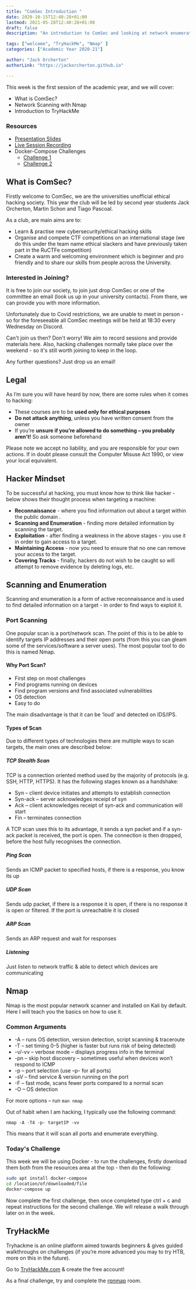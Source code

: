 ```yaml
---
title: "ComSec Introduction "
date: 2020-10-15T12:40:28+01:00
lastmod: 2021-05-28T12:40:28+01:00
draft: false
description: "An introduction to ComSec and looking at network enumeration. "

tags: ["welcome", "TryHackMe", "Nmap" ]
categories: ["Academic Year 2020-21"]

author: "Jack Orcherton" 
authorLink: "https://jackorcherton.github.io"

---
```


This week is the first session of the academic year, and we will cover:

- What is ComSec?
- Network Scanning with Nmap
- Introduction to TryHackMe

### Resources

- [Presentation Slides](nmap.pdf)
- [Live Session Recording](https://www.twitch.tv/videos/772154140) 
- Docker-Compose Challenges
    - [Challenge 1](c1/docker-compose.yaml)
    - [Challenge 2](c2/docker-compose.yaml)

## What is ComSec? 
Firstly welcome to ComSec, we are the universities unofficial ethical hacking society. This year the club will be led by second year students Jack Orcherton, Martin Schon and Tiago Pascoal.

As a club, are main aims are to:
- Learn & practise new cybersecurity/ethical hacking skills
- Organise and compete CTF competitions on an international stage (we do this under the team name ethical slackers and have previously taken part in the RuCTFe competition) 
- Create a warm and welcoming environment which is beginner and pro friendly and to share our skills from people across the University.

### Interested in Joining? 
It is free to join our society, to join just drop ComSec or one of the committee an email (look us up in your university contacts). From there, we can provide you with more information.

Unfortunately due to Covid restrictions, we are unable to meet in person - so for the foreseeable all ComSec meetings will be held at 18:30 every Wednesday on Discord.

Can't join us then? Don't worry! We aim to record sessions and provide materials here. Also, hacking challenges normally take place over the weekend - so it's still worth joining to keep in the loop.

Any further questions? Just drop us an email!

## Legal 
As I’m sure you will have heard by now, there are some rules when  it comes to hacking:
- These courses are to be **used only for ethical purposes**
- **Do not attack anything**, unless you have written consent from the owner
- If you’re **unsure if you’re allowed to do something – you probably aren’t!** So ask someone beforehand

Please note we accept no liability, and you are responsible for your own actions. If in doubt please consult the Computer Misuse Act 1990, or view your local equivalent.

## Hacker Mindset
To be successful at hacking, you must know how to think like hacker - below shows their thought process when targeting a machine:

- **Reconnaissance** - where you find information out about a target within the public domain . 
- **Scanning and Enumeration** - finding more detailed information by scanning the target. 
- **Exploitation** - after finding a weakness in the above stages - you use it in order to gain access to a target. 
- **Maintaining Access** - now you need to ensure that no one can remove your access to the target. 
- **Covering Tracks** - finally, hackers do not wish to be caught so will attempt to remove evidence by deleting logs, etc. 

## Scanning and Enumeration 
Scanning and enumeration is a form of active reconnaissance and is used to find detailed information on a target - in order to find ways to exploit it. 

### Port Scanning 
One popular scan is a port/network scan. The point of this is to be able to identify targets IP addresses and their open ports (from this you can gleam some of the services/software a server uses). The most popular tool to do this is named Nmap. 

#### Why Port Scan? 

- First step on most challenges
- Find programs running on devices
- Find program versions and find associated vulnerabilities
- OS detection
- Easy to do

The main disadvantage is that it can be ‘loud’ and detected on IDS/IPS. 

#### Types of Scan
Due to different types of technologies there are multiple ways to scan targets, the main ones are described below:

##### TCP Stealth Scan
TCP is a connection oriented method used by the majority of protocols (e.g. SSH, HTTP, HTTPS). It has the following stages known as a handshake:
- Syn – client device initiates and attempts to establish connection
- Syn-ack – server acknowledges receipt of syn
- Ack – client acknowledges receipt of syn-ack and communication will start
- Fin – terminates connection

A TCP scan uses this to its advantage, it sends a syn packet and if  a syn-ack packet is received, the port is open. The connection is then dropped, before the host fully recognises the connection. 

##### Ping Scan
Sends an ICMP packet to specified hosts, if there is a response, you know its up

##### UDP Scan
Sends udp packet, if there is a response it is open, if there is no response it is open or filtered. If the port is unreachable it is closed

##### ARP Scan
Sends an ARP request and wait for responses

##### Listening
Just listen to network traffic & able to detect which devices are communicating

## Nmap
Nmap is the most popular network scanner and installed on Kali by default. Here I will teach you the basics on how to use it.

### Common Arguments
- -A – runs OS detection, version detection, script scanning & traceroute
- -T – set timing 0-5 (higher is faster but runs risk of being detected)
- -v/-vv – verbose mode – displays progress info in the terminal
- -pn – skip host discovery – sometimes useful when devices won’t respond 
to ICMP
- -p – port selection (use –p- for all ports)
- -sV – find service & version running on the port
- -F – fast mode, scans fewer ports compared to a normal scan
- -O – OS detection

For more options – run `man nmap`

Out of habit when I am hacking, I typically use the following command:

```
nmap -A -T4 -p- targetIP -vv
```

This means that it will scan all ports and enumerate everything.

### Today's Challenge
This week we will be using Docker - to run the challenges, firstly download them both from the resources area at the top - then do the following:

```sh
sudo apt install docker-compose
cd /location/of/downloaded/file
docker-compose up
```

Now complete the first challenge, then once completed type ctrl + c and repeat instructions for the second challenge. We will release a walk through later on in the week.

## TryHackMe 
Tryhackme is an online platform aimed towards beginners & gives 
guided walkthroughs on challenges (if you’re more advanced you 
may to try HTB, more on this in the future).

Go to [TryHackMe.com](https://tryhackme.com/) & create the free account!

As a final challenge, try and complete the [rpnmap](https://tryhackme.com/room/rpnmap) room. 
